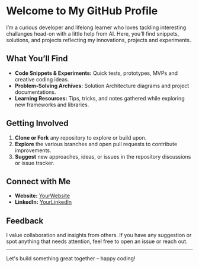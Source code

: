 # Welcome to My GitHub Profile

I’m a curious developer and lifelong learner who loves tackling interesting challanges head-on with a little help from AI. Here, you’ll find snippets, solutions, and projects reflecting my innovations, projects and experiments.

## What You’ll Find

- **Code Snippets & Experiments:** Quick tests, prototypes, MVPs and creative coding ideas.
- **Problem-Solving Archives:** Solution Architecture diagrams and project documentations.
- **Learning Resources:** Tips, tricks, and notes gathered while exploring new frameworks and libraries.

## Getting Involved

1. **Clone or Fork** any repository to explore or build upon.
2. **Explore** the various branches and open pull requests to contribute improvements.
3. **Suggest** new approaches, ideas, or issues in the repository discussions or issue tracker.

## Connect with Me

- **Website:** [YourWebsite](https://www.bennwokoye.com)
- **LinkedIn:** [YourLinkedIn](https://www.linkedin.com/in/benjaminnwokoye)

## Feedback

I value collaboration and insights from others. If you have any suggestion or spot anything that needs attention, feel free to open an issue or reach out.

---

Let's build something great together – happy coding!
